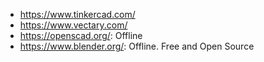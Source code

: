 - https://www.tinkercad.com/
- https://www.vectary.com/
- https://openscad.org/: Offline
- https://www.blender.org/: Offline. Free and Open Source
